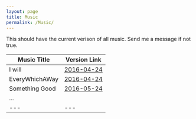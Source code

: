 ```yaml
---
layout: page
title: Music
permalink: /Music/
---
```

This should have the current verison of all music.  Send me a message if not true.


| Music Title | Version Link|
| --- | --- |
|  I will  |[2016-04-24](https://github.com/ybotman/SheetMusicAndAudio/blob/master/Can%20I%20steal%20A%20little%20Love%2020160424.pdf)|
| EveryWhichAWay | [2016-04-24]( https://github.com/ybotman/SheetMusicAndAudio/blob/master/EveryWhichAWay.pdf) |
| Something Good | [2016-05-24](https://github.com/ybotman/SheetMusicAndAudio/blob/master/Something%20Good%20may24.pdf) |
| ... | []() |
| --- | --- |
